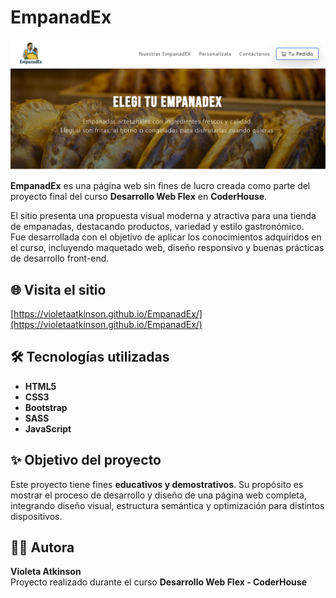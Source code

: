 # EmpanadEx

![alt text](image.png)

**EmpanadEx** es una página web sin fines de lucro creada como parte del proyecto final del curso **Desarrollo Web Flex** en **CoderHouse**.

El sitio presenta una propuesta visual moderna y atractiva para una tienda de empanadas, destacando productos, variedad y estilo gastronómico.  
Fue desarrollada con el objetivo de aplicar los conocimientos adquiridos en el curso, incluyendo maquetado web, diseño responsivo y buenas prácticas de desarrollo front-end.

## 🌐 Visita el sitio
[https://violetaatkinson.github.io/EmpanadEx/](https://violetaatkinson.github.io/EmpanadEx/)

## 🛠️ Tecnologías utilizadas
- **HTML5**
- **CSS3**
- **Bootstrap**
- **SASS**
- **JavaScript**

## ✨ Objetivo del proyecto
Este proyecto tiene fines **educativos y demostrativos**. Su propósito es mostrar el proceso de desarrollo y diseño de una página web completa, integrando diseño visual, estructura semántica y optimización para distintos dispositivos.

## 👩‍💻 Autora
**Violeta Atkinson**  
Proyecto realizado durante el curso **Desarrollo Web Flex - CoderHouse**
